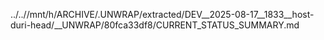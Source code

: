 ../..//mnt/h/ARCHIVE/.UNWRAP/extracted/DEV__2025-08-17__1833__host-duri-head/__UNWRAP/80fca33df8/CURRENT_STATUS_SUMMARY.md